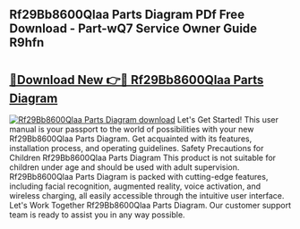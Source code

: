 ## Rf29Bb8600Qlaa Parts Diagram PDf Free Download - Part-wQ7 Service Owner Guide R9hfn

# <h2><a href="http://dfrfc8i.blite.top/?on=Rf29Bb8600Qlaa+Parts+Diagram">🔗Download New 👉🔴 Rf29Bb8600Qlaa Parts Diagram</a></h2>

[![Rf29Bb8600Qlaa Parts Diagram download](https://i.imgur.com/lujVjoI.png)](http://dfrfc8i.blite.top/?on=Rf29Bb8600Qlaa+Parts+Diagram)
Let's Get Started! This user manual is your passport to the world of possibilities with your new Rf29Bb8600Qlaa Parts Diagram. Get acquainted with its features, installation process, and operating guidelines. Safety Precautions for Children Rf29Bb8600Qlaa Parts Diagram This product is not suitable for children under age and should be used with adult supervision. Rf29Bb8600Qlaa Parts Diagram is packed with cutting-edge features, including facial recognition, augmented reality, voice activation, and wireless charging, all easily accessible through the intuitive user interface. Let's Work Together Rf29Bb8600Qlaa Parts Diagram. Our customer support team is ready to assist you in any way possible.
